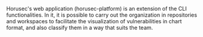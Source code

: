 Horusec's web application (horusec-platform) is an extension of the CLI functionalities. In it, it is possible to carry out the organization in repositories and workspaces to facilitate the visualization of vulnerabilities in chart format, and also classify them in a way that suits the team.
